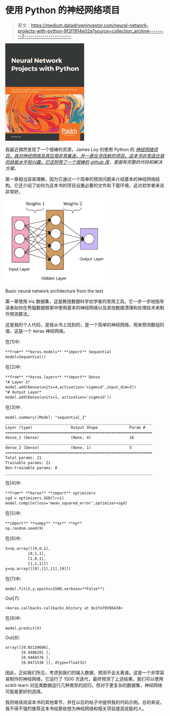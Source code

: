 # 使用 Python 的神经网络项目

> 原文：<https://medium.datadriveninvestor.com/neural-network-projects-with-python-9f2f1914e02a?source=collection_archive---------7----------------------->

![](img/14626f03cdb51b0c4e7314e3d953631c.png)

我最近偶然发现了一个很棒的资源，James Loy 的使用 Python 的 [*神经网络项目。我对神经网络及其应用非常着迷，并一直在寻找新的项目。这本书非常适合我的技能水平和兴趣，它还附带了一个很棒的*](https://www.packtpub.com/product/neural-network-projects-with-python/9781789138900) *[github 库](https://github.com/packtpublishing/neural-network-projects-with-python)，里面有完整的代码和解决方案。*

第一章相当容易理解，因为它通过一个简单的预测问题来介绍基本的神经网络结构。它还介绍了如何为这本书的项目设置必要的文件和下载环境，这对初学者来说非常好。

![](img/1472f4f8a6bee5e4a02b4b4436f1b933.png)

Basic neural network architecture from the text

第一章使用 iris 数据集，这是教授数据科学初学者的常用工具。它一步一步地指导读者如何在熊猫数据框架中使用基本的神经网络以及其他数据清理和处理技术来制作预测算法。

这是我的个人代码，是我从书上找到的，是一个简单的神经网络，用来预测数组的值。这是一个 keras 神经网络。

在[1]中:

```
**from** **keras.models** **import** Sequential
model=Sequential()
```

在[2]中:

```
**from** **keras.layers** **import** Dense
*# Layer 1*
model.add(Dense(units=4,activation='sigmoid',input_dim=3))
*# Output Layer*
model.add(Dense(units=1, activation='sigmoid'))
```

在[3]中:

```
model.summary()Model: "sequential_1"
_________________________________________________________________
Layer (type)                 Output Shape              Param #   
=================================================================
dense_1 (Dense)              (None, 4)                 16        
_________________________________________________________________
dense_2 (Dense)              (None, 1)                 5         
=================================================================
Total params: 21
Trainable params: 21
Non-trainable params: 0
_________________________________________________________________
```

在[4]中:

```
**from** **keras** **import** optimizers
sgd = optimizers.SGD(lr=1)
model.compile(loss='mean_squared_error',optimizer=sgd)
```

在[5]中:

```
**import** **numpy** **as** **np**
np.random.seed(9)
```

在[6]中:

```
X=np.array([[0,0,1],
          [0,1,1],
          [1,0,1],
          [1,1,1]])
y=np.array([[0],[1],[1],[0]])
```

在[7]中:

```
model.fit(X,y,epochs=1500,verbose=**False**)
```

Out[7]:

```
<keras.callbacks.callbacks.History at 0x1fe78596438>
```

在[8]中:

```
model.predict(X)
```

Out[8]:

```
array([[0.05130606],
       [0.9488281 ],
       [0.9468576 ],
       [0.0471536 ]], dtype=float32)
```

因此，正如我们所见，考虑到我们的输入数据，预测不会太离谱。这是一个非常容易制作的神经网络，它运行了 1500 次迭代，最终预测了上述结果。我们可以使用 scikit-learn 对这类数据运行几种类型的回归，但对于更复杂的数据集，神经网络可能是更好的选择。

我将继续阅读本书的其他章节，并在以后的帖子中提供我的代码示例。总的来说，我不得不强烈推荐这本书给那些想为神经网络和相关项目提高技能的人。